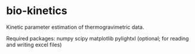 # bio-kinetics
Kinetic parameter estimation of thermogravimetric data.

Required packages:
numpy 
scipy
matplotlib
pylightxl (optional; for reading and writing excel files)


